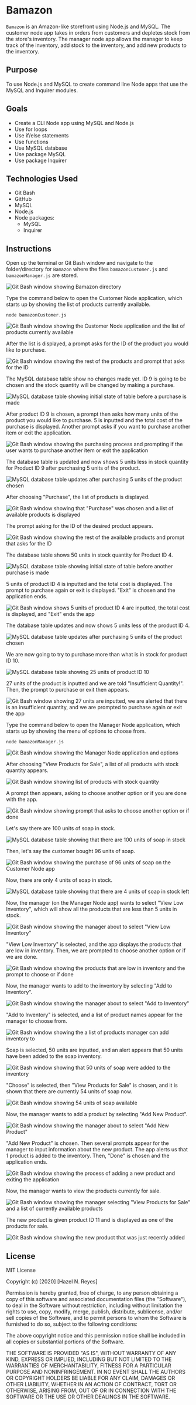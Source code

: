 # Bamazon

`Bamazon` is an Amazon-like storefront using Node.js and MySQL. The customer node app takes in orders from customers and depletes stock from the store's inventory. The manager node app allows the manager to keep track of the inventory, add stock to the inventory, and add new products to the inventory.

## Purpose

To use Node.js and MySQL to create command line Node apps that use the MySQL and Inquirer modules.

## Goals

- Create a CLI Node app using MySQL and Node.js
- Use for loops
- Use if/else statements
- Use functions
- Use MySQL database
- Use package MySQL
- Use package Inquirer

## Technologies Used 

* Git Bash
* GitHub
* MySQL
* Node.js
* Node packages: 
    * MySQL
    * Inquirer 

## Instructions

Open up the terminal or Git Bash window and navigate to the folder/directory for `Bamazon` where the files `bamazonCustomer.js` and `bamazonManager.js` are stored. 

![Git Bash window showing Bamazon directory](images/1-navigating-to-cli-app.PNG)

Type the command below to open the Customer Node application, which starts up by showing the list of products currently available.

```node bamazonCustomer.js```

![Git Bash window showing the Customer Node application and the list of products currently available](images/2-customer-app-product-list-1.PNG)

After the list is displayed, a prompt asks for the ID of the product you would like to purchase. 

![Git Bash window showing the rest of the products and prompt that asks for the ID](images/3-customer-app-product-list-2-with-id-prompt.PNG)

The MySQL database table show no changes made yet. ID 9 is going to be chosen and the stock quantity will be changed by making a purchase. 

![MySQL database table showing initial state of table before a purchase is made](images/4-initial-database-table.PNG)

After product ID 9 is chosen, a prompt then asks how many units of the product you would like to purchase. 5 is inputted and the total cost of the purchase is displayed. Another prompt asks if you want to purchase another item or exit the application.

![Git Bash window showing the purchasing process and prompting if the user wants to purchase another item or exit the application](images/5-purchased-a-product-with-purchase-or-exit-prompt.PNG)

The database table is updated and now shows 5 units less in stock quantity for Product ID 9 after purchasing 5 units of the product.

![MySQL database table updates after purchasing 5 units of the product chosen](images/6-change-in-table-after-purchase.PNG)

After choosing "Purchase", the list of products is displayed.

![Git Bash window showing that "Purchase" was chosen and a list of available products is displayed](images/7-chose-purchase-then-product-list-and-choose-id-1.PNG)

The prompt asking for the ID of the desired product appears.

![Git Bash window showing the rest of the available products and prompt that asks for the ID](images/8-chose-purchase-then-product-list-and-choose-id-2.PNG)

The database table shows 50 units in stock quantity for Product ID 4.

![MySQL database table showing initial state of table before another purchase is made](images/9-table-before-2nd-purchase.png)

5 units of product ID 4 is inputted and the total cost is displayed. The prompt to purchase again or exit is displayed. "Exit" is chosen and the application ends.

![Git Bash window shows 5 units of product ID 4 are inputted, the total cost is displayed, and "Exit" ends the app](images/10-made-another-purchase-then-chose-exit.PNG)

The database table updates and now shows 5 units less of the product ID 4.

![MySQL database table updates after purchasing 5 units of the product chosen](images/11-table-after-2nd-purchase.PNG)

We are now going to try to purchase more than what is in stock for product ID 10.

![MySQL database table showing 25 units of product ID 10](images/12-table-before-insufficient-quantity.png)

27 units of the product is inputted and we are told "Insufficient Quantity!". Then, the prompt to purchase or exit then appears.

![Git Bash window showing 27 units are inputted, we are alerted that there is an insufficient quantity, and we are prompted to purchase again or exit the app](images/13-insufficient-quantity.PNG)

Type the command below to open the Manager Node application, which starts up by showing the menu of options to choose from.

```node bamazonManager.js```

![Git Bash window showing the Manager Node application and options](images/14-manager-menu.PNG)

After choosing "View Products for Sale", a list of all products with stock quantity appears.

![Git Bash window showing list of products with stock quantity](images/15-view-products-for-sale-1.PNG)

A prompt then appears, asking to choose another option or if you are done with the app.

![Git Bash window showing prompt that asks to choose another option or if done](images/16-view-products-for-sale-2-with-prompt-to-choose-or-done.PNG)

Let's say there are 100 units of soap in stock.

![MySQL database table showing that there are 100 units of soap in stock](images/17-before-soap-becomes-low-quantity.PNG)

Then, let's say the customer bought 96 units of soap.

![Git Bash window showing the purchase of 96 units of soap on the Customer Node app](images/18-purchased-soap-to-show-low-quantity.PNG)

Now, there are only 4 units of soap in stock.

![MySQL database table showing that there are 4 units of soap in stock left](images/19-soap-is-now-low-in-quantity.PNG)

Now, the manager (on the Manager Node app) wants to select "View Low Inventory", which will show all the products that are less than 5 units in stock.

![Git Bash window showing the manager about to select "View Low Inventory"](images/20-view-low-inventory-selected-in-manager-menu.PNG)

"View Low Inventory" is selected, and the app displays the products that are low in inventory. Then, we are prompted to choose another option or if we are done.

![Git Bash window showing the products that are low in inventory and the prompt to choose or if done](images/21-view-low-inventory-for-manager.PNG)

Now, the manager wants to add to the inventory by selecting "Add to Inventory".

![Git Bash window showing the manager about to select "Add to Inventory"](images/22-add-to-inventory-select-on-manager-menu.PNG)

"Add to Inventory" is selected, and a list of product names appear for the manager to choose from.

![Git Bash window showing the a list of products manager can add inventory to](images/23-add-to-inventory-(soap).PNG)

Soap is selected, 50 units are inputted, and an alert appears that 50 units have been added to the soap inventory.

![Git Bash window showing that 50 units of soap were added to the inventory](images/24-added-50-units-of-soap.PNG)

"Choose" is selected, then "View Products for Sale" is chosen, and it is shown that there are currently 54 units of soap now.

![Git Bash window showing 54 units of soap available](images/25-view-updated-soap-quantity.PNG)

Now, the manager wants to add a product by selecting "Add New Product".

![Git Bash window showing the manager about to select "Add New Product"](images/26-add-new-product-select-manager-menu.PNG)

"Add New Product" is chosen. Then several prompts appear for the manager to input information about the new product. The app alerts us that 1 product is added to the inventory. Then, "Done" is chosen and the application ends.

![Git Bash window showing the process of adding a new product and exiting the application](images/27-add-product.PNG)

Now, the manager wants to view the products currently for sale.

![Git Bash window showing the manager selecting "View Products for Sale" and a list of currently available products](28-view-products-after-added-pizza-1.PNG)

The new product is given product ID 11 and is displayed as one of the products for sale.

![Git Bash window showing the new product that was just recently added](images/29-view-products-after-added-pizza-2.PNG)

## License

MIT License

Copyright (c) [2020] [Hazel N. Reyes]

Permission is hereby granted, free of charge, to any person obtaining a copy
of this software and associated documentation files (the "Software"), to deal
in the Software without restriction, including without limitation the rights
to use, copy, modify, merge, publish, distribute, sublicense, and/or sell
copies of the Software, and to permit persons to whom the Software is
furnished to do so, subject to the following conditions:

The above copyright notice and this permission notice shall be included in all
copies or substantial portions of the Software.

THE SOFTWARE IS PROVIDED "AS IS", WITHOUT WARRANTY OF ANY KIND, EXPRESS OR
IMPLIED, INCLUDING BUT NOT LIMITED TO THE WARRANTIES OF MERCHANTABILITY,
FITNESS FOR A PARTICULAR PURPOSE AND NONINFRINGEMENT. IN NO EVENT SHALL THE
AUTHORS OR COPYRIGHT HOLDERS BE LIABLE FOR ANY CLAIM, DAMAGES OR OTHER
LIABILITY, WHETHER IN AN ACTION OF CONTRACT, TORT OR OTHERWISE, ARISING FROM,
OUT OF OR IN CONNECTION WITH THE SOFTWARE OR THE USE OR OTHER DEALINGS IN THE
SOFTWARE.
